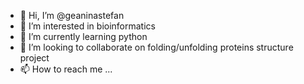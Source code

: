 - 👋 Hi, I’m @geaninastefan
- 👀 I’m interested in bioinformatics
- 🌱 I’m currently learning python
- 💞️ I’m looking to collaborate on folding/unfolding proteins structure project
- 📫 How to reach me ...
<!---
geaninastefan/geaninastefan is a ✨ special ✨ repository because its `README.md` (this file) appears on your GitHub profile.
You can click the Preview link to take a look at your changes.
--->
